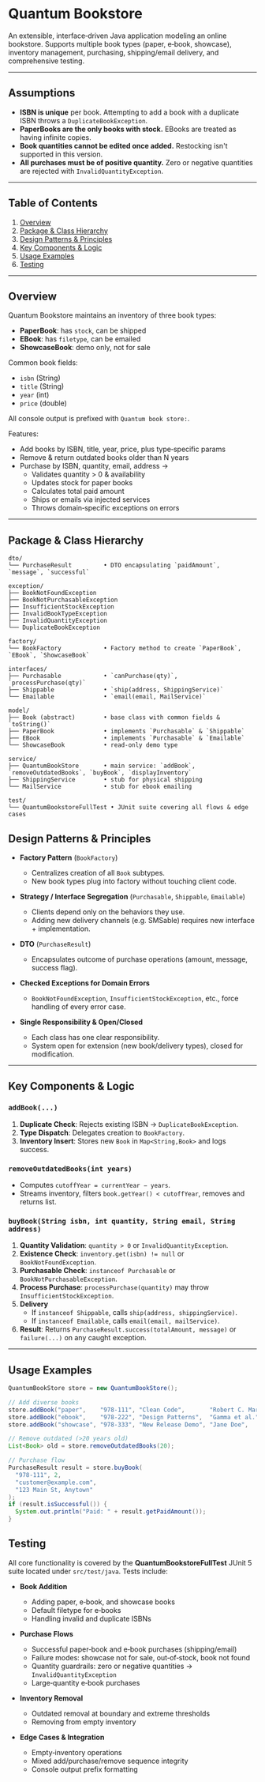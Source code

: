 # Quantum Bookstore

An extensible, interface‑driven Java application modeling an online bookstore. Supports multiple book types (paper, e‑book, showcase), inventory management, purchasing, shipping/email delivery, and comprehensive testing.

---

## Assumptions

- **ISBN is unique** per book. Attempting to add a book with a duplicate ISBN throws a `DuplicateBookException`.
- **PaperBooks are the only books with stock.** EBooks are treated as having infinite copies.
- **Book quantities cannot be edited once added.** Restocking isn't supported in this version.
- **All purchases must be of positive quantity.** Zero or negative quantities are rejected with `InvalidQuantityException`.
---


## Table of Contents

1. [Overview](#overview)
2. [Package & Class Hierarchy](#package--class-hierarchy)
3. [Design Patterns & Principles](#design-patterns--principles)
4. [Key Components & Logic](#key-components--logic)
5. [Usage Examples](#usage-examples)
6. [Testing](#testing)

---

## Overview

Quantum Bookstore maintains an inventory of three book types:

- **PaperBook**: has `stock`, can be shipped
- **EBook**: has `filetype`, can be emailed
- **ShowcaseBook**: demo only, not for sale

Common book fields:
- `isbn` (String)
- `title` (String)
- `year` (int)
- `price` (double)

All console output is prefixed with `Quantum book store:`.

Features:
- Add books by ISBN, title, year, price, plus type‑specific params
- Remove & return outdated books older than N years
- Purchase by ISBN, quantity, email, address →
    - Validates quantity > 0 & availability
    - Updates stock for paper books
    - Calculates total paid amount
    - Ships or emails via injected services
    - Throws domain‑specific exceptions on errors

---

## Package & Class Hierarchy

```text
dto/
└── PurchaseResult         • DTO encapsulating `paidAmount`, `message`, `successful`

exception/
├── BookNotFoundException
├── BookNotPurchasableException
├── InsufficientStockException
├── InvalidBookTypeException
├── InvalidQuantityException
└── DuplicateBookException

factory/
└── BookFactory            • Factory method to create `PaperBook`, `EBook`, `ShowcaseBook`

interfaces/
├── Purchasable            • `canPurchase(qty)`, `processPurchase(qty)`
├── Shippable              • `ship(address, ShippingService)`
└── Emailable              • `email(email, MailService)`

model/
├── Book (abstract)        • base class with common fields & `toString()`
├── PaperBook              • implements `Purchasable` & `Shippable`
├── EBook                  • implements `Purchasable` & `Emailable`
└── ShowcaseBook           • read-only demo type

service/
├── QuantumBookStore       • main service: `addBook`, `removeOutdatedBooks`, `buyBook`, `displayInventory`
├── ShippingService        • stub for physical shipping
└── MailService            • stub for ebook emailing

test/
└── QuantumBookstoreFullTest • JUnit suite covering all flows & edge cases
```
## Design Patterns & Principles

- **Factory Pattern** (`BookFactory`)
    - Centralizes creation of all `Book` subtypes.
    - New book types plug into factory without touching client code.

- **Strategy / Interface Segregation** (`Purchasable`, `Shippable`, `Emailable`)
    - Clients depend only on the behaviors they use.
    - Adding new delivery channels (e.g. SMSable) requires new interface + implementation.

- **DTO** (`PurchaseResult`)
    - Encapsulates outcome of purchase operations (amount, message, success flag).

- **Checked Exceptions for Domain Errors**
    - `BookNotFoundException`, `InsufficientStockException`, etc., force handling of every error case.

- **Single Responsibility & Open/Closed**
    - Each class has one clear responsibility.
    - System open for extension (new book/delivery types), closed for modification.

---

## Key Components & Logic

### `addBook(...)`

1. **Duplicate Check**: Rejects existing ISBN → `DuplicateBookException`.
2. **Type Dispatch**: Delegates creation to `BookFactory`.
3. **Inventory Insert**: Stores new `Book` in `Map<String,Book>` and logs success.

### `removeOutdatedBooks(int years)`

- Computes `cutoffYear = currentYear − years`.
- Streams inventory, filters `book.getYear() < cutoffYear`, removes and returns list.

### `buyBook(String isbn, int quantity, String email, String address)`

1. **Quantity Validation**: `quantity > 0` or `InvalidQuantityException`.
2. **Existence Check**: `inventory.get(isbn) != null` or `BookNotFoundException`.
3. **Purchasable Check**: `instanceof Purchasable` or `BookNotPurchasableException`.
4. **Process Purchase**: `processPurchase(quantity)` may throw `InsufficientStockException`.
5. **Delivery**
    - If `instanceof Shippable`, calls `ship(address, shippingService)`.
    - If `instanceof Emailable`, calls `email(email, mailService)`.
6. **Result**: Returns `PurchaseResult.success(totalAmount, message)` or `failure(...)` on any caught exception.

---

## Usage Examples

```java
QuantumBookStore store = new QuantumBookStore();

// Add diverse books
store.addBook("paper",    "978-111", "Clean Code",       "Robert C. Martin", 2008, 45.99, 10);
store.addBook("ebook",    "978-222", "Design Patterns",  "Gamma et al.",     1994, 29.99, "epub");
store.addBook("showcase", "978-333", "New Release Demo", "Jane Doe",         2024,  0.00);

// Remove outdated (>20 years old)
List<Book> old = store.removeOutdatedBooks(20);

// Purchase flow
PurchaseResult result = store.buyBook(
  "978-111", 2,
  "customer@example.com",
  "123 Main St, Anytown"
);
if (result.isSuccessful()) {
  System.out.println("Paid: " + result.getPaidAmount());
}
```

## Testing

All core functionality is covered by the **QuantumBookstoreFullTest** JUnit 5 suite located under `src/test/java`. Tests include:

- **Book Addition**
    - Adding paper, e‑book, and showcase books
    - Default filetype for e‑books
    - Handling invalid and duplicate ISBNs

- **Purchase Flows**
    - Successful paper‑book and e‑book purchases (shipping/email)
    - Failure modes: showcase not for sale, out‑of‑stock, book not found
    - Quantity guardrails: zero or negative quantities → `InvalidQuantityException`
    - Large‑quantity e‑book purchases

- **Inventory Removal**
    - Outdated removal at boundary and extreme thresholds
    - Removing from empty inventory

- **Edge Cases & Integration**
    - Empty‑inventory operations
    - Mixed add/purchase/remove sequence integrity
    - Console output prefix formatting  